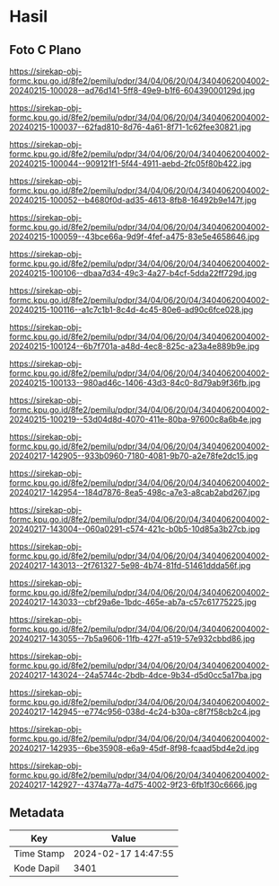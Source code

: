 # Hasil

## Foto C Plano

https://sirekap-obj-formc.kpu.go.id/8fe2/pemilu/pdpr/34/04/06/20/04/3404062004002-20240215-100028--ad76d141-5ff8-49e9-b1f6-60439000129d.jpg

https://sirekap-obj-formc.kpu.go.id/8fe2/pemilu/pdpr/34/04/06/20/04/3404062004002-20240215-100037--62fad810-8d76-4a61-8f71-1c62fee30821.jpg

https://sirekap-obj-formc.kpu.go.id/8fe2/pemilu/pdpr/34/04/06/20/04/3404062004002-20240215-100044--909121f1-5f44-4911-aebd-2fc05f80b422.jpg

https://sirekap-obj-formc.kpu.go.id/8fe2/pemilu/pdpr/34/04/06/20/04/3404062004002-20240215-100052--b4680f0d-ad35-4613-8fb8-16492b9e147f.jpg

https://sirekap-obj-formc.kpu.go.id/8fe2/pemilu/pdpr/34/04/06/20/04/3404062004002-20240215-100059--43bce66a-9d9f-4fef-a475-83e5e4658646.jpg

https://sirekap-obj-formc.kpu.go.id/8fe2/pemilu/pdpr/34/04/06/20/04/3404062004002-20240215-100106--dbaa7d34-49c3-4a27-b4cf-5dda22ff729d.jpg

https://sirekap-obj-formc.kpu.go.id/8fe2/pemilu/pdpr/34/04/06/20/04/3404062004002-20240215-100116--a1c7c1b1-8c4d-4c45-80e6-ad90c6fce028.jpg

https://sirekap-obj-formc.kpu.go.id/8fe2/pemilu/pdpr/34/04/06/20/04/3404062004002-20240215-100124--6b7f701a-a48d-4ec8-825c-a23a4e889b9e.jpg

https://sirekap-obj-formc.kpu.go.id/8fe2/pemilu/pdpr/34/04/06/20/04/3404062004002-20240215-100133--980ad46c-1406-43d3-84c0-8d79ab9f36fb.jpg

https://sirekap-obj-formc.kpu.go.id/8fe2/pemilu/pdpr/34/04/06/20/04/3404062004002-20240215-100219--53d04d8d-4070-411e-80ba-97600c8a6b4e.jpg

https://sirekap-obj-formc.kpu.go.id/8fe2/pemilu/pdpr/34/04/06/20/04/3404062004002-20240217-142905--933b0960-7180-4081-9b70-a2e78fe2dc15.jpg

https://sirekap-obj-formc.kpu.go.id/8fe2/pemilu/pdpr/34/04/06/20/04/3404062004002-20240217-142954--184d7876-8ea5-498c-a7e3-a8cab2abd267.jpg

https://sirekap-obj-formc.kpu.go.id/8fe2/pemilu/pdpr/34/04/06/20/04/3404062004002-20240217-143004--060a0291-c574-421c-b0b5-10d85a3b27cb.jpg

https://sirekap-obj-formc.kpu.go.id/8fe2/pemilu/pdpr/34/04/06/20/04/3404062004002-20240217-143013--2f761327-5e98-4b74-81fd-51461ddda56f.jpg

https://sirekap-obj-formc.kpu.go.id/8fe2/pemilu/pdpr/34/04/06/20/04/3404062004002-20240217-143033--cbf29a6e-1bdc-465e-ab7a-c57c61775225.jpg

https://sirekap-obj-formc.kpu.go.id/8fe2/pemilu/pdpr/34/04/06/20/04/3404062004002-20240217-143055--7b5a9606-11fb-427f-a519-57e932cbbd86.jpg

https://sirekap-obj-formc.kpu.go.id/8fe2/pemilu/pdpr/34/04/06/20/04/3404062004002-20240217-143024--24a5744c-2bdb-4dce-9b34-d5d0cc5a17ba.jpg

https://sirekap-obj-formc.kpu.go.id/8fe2/pemilu/pdpr/34/04/06/20/04/3404062004002-20240217-142945--e774c956-038d-4c24-b30a-c8f7f58cb2c4.jpg

https://sirekap-obj-formc.kpu.go.id/8fe2/pemilu/pdpr/34/04/06/20/04/3404062004002-20240217-142935--6be35908-e6a9-45df-8f98-fcaad5bd4e2d.jpg

https://sirekap-obj-formc.kpu.go.id/8fe2/pemilu/pdpr/34/04/06/20/04/3404062004002-20240217-142927--4374a77a-4d75-4002-9f23-6fb1f30c6666.jpg


## Metadata

| Key        | Value               |
| ---------- | ------------------- |
| Time Stamp | 2024-02-17 14:47:55 |
| Kode Dapil | 3401                |



